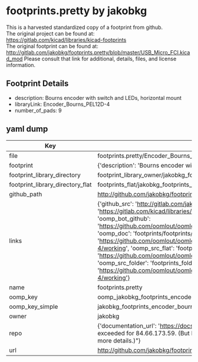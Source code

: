 # footprints.pretty by jakobkg  
This is a harvested standardized copy of a footprint from github.  
The original project can be found at:  
https://gitlab.com/kicad/libraries/kicad-footprints  
The original footprint can be found at:
http://gitlab.com/jakobkg/footprints.pretty/blob/master/USB_Micro_FCI.kicad_mod
Please consult that link for additional, details, files, and license information.  
## Footprint Details
* description: Bourns encoder with switch and LEDs, horizontal mount  
* libraryLink: Encoder_Bourns_PEL12D-4  
* number_of_pads: 9  
## yaml dump  
| Key | Value |  
| --- | --- |  
| file | footprints.pretty/Encoder_Bourns_PEL12D-4.kicad_mod |  
| footprint | {'description': 'Bourns encoder with switch and LEDs, horizontal mount', 'libraryLink': 'Encoder_Bourns_PEL12D-4', 'number_of_pads': 9} |  
| footprint_library_directory | footprint_library_owner/jakobkg_footprints.pretty |  
| footprint_library_directory_flat | footprints_flat/jakobkg_footprints_encoder_bourns_pel12d_4/working |  
| github_path | http://github.com/jakobkg/footprints.pretty/blob/master/Encoder_Bourns_PEL12D-4.kicad_mod |  
| links | {'github_src': 'http://gitlab.com/jakobkg/footprints.pretty/blob/master/USB_Micro_FCI.kicad_mod', 'github_src_repo': 'https://gitlab.com/kicad/libraries/kicad-footprints', 'oomp_bot': 'footprints/jakobkg_footprints_encoder_bourns_pel12d_4/working', 'oomp_bot_github': 'https://github.com/oomlout/oomlout_oomp_footprint_bot/tree/main/footprints/jakobkg_footprints_encoder_bourns_pel12d_4/working', 'oomp_doc': 'footprints/footprints/jakobkg/footprints/Encoder_Bourns_PEL12D-4/working/', 'oomp_doc_github': 'https://github.com/oomlout/oomlout_oomp_footprint_doc/tree/main/footprints/footprints/jakobkg/footprints/Encoder_Bourns_PEL12D-4/working', 'oomp_src_flat': 'footprints_flat/footprints_flat/jakobkg_footprints_encoder_bourns_pel12d_4/working', 'oomp_src_flat_github': 'https://github.com/oomlout/oomlout_oomp_footprint_src/tree/main/footprints_flat/jakobkg_footprints_encoder_bourns_pel12d_4/working', 'oomp_src_folder': 'footprints_folder/footprints_folder/jakobkg/footprints/Encoder_Bourns_PEL12D-4/working', 'oomp_src_folder_github': 'https://github.com/oomlout/oomlout_oomp_footprint_src/tree/main/footprints_folder/jakobkg/footprints/Encoder_Bourns_PEL12D-4/working'} |  
| name | footprints.pretty |  
| oomp_key | oomp_jakobkg_footprints_encoder_bourns_pel12d_4 |  
| oomp_key_simple | jakobkg_footprints_encoder_bourns_pel12d_4 |  
| owner | jakobkg |  
| repo | {'documentation_url': 'https://docs.github.com/rest/overview/resources-in-the-rest-api#rate-limiting', 'message': "API rate limit exceeded for 84.66.173.59. (But here's the good news: Authenticated requests get a higher rate limit. Check out the documentation for more details.)"} |  
| url | http://github.com/jakobkg/footprints.pretty |  

